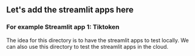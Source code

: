 ## Let's add the streamlit apps here

### For example Streamlit app 1: Tiktoken

The idea for this directory is to have the streamlit apps to test locally. We can also use this directory to test the streamlit apps in the cloud.
